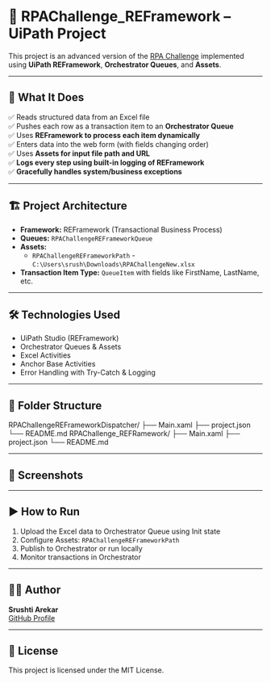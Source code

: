 # 🤖 RPAChallenge_REFramework – UiPath Project

This project is an advanced version of the [RPA Challenge](https://rpachallenge.com/) implemented using **UiPath REFramework**, **Orchestrator Queues**, and **Assets**.

---

## 🚀 What It Does

✅ Reads structured data from an Excel file  
✅ Pushes each row as a transaction item to an **Orchestrator Queue**  
✅ Uses **REFramework to process each item dynamically**  
✅ Enters data into the web form (with fields changing order)  
✅ Uses **Assets for input file path and URL**  
✅ **Logs every step using built-in logging of REFramework**  
✅ **Gracefully handles system/business exceptions**

---

## 🏗️ Project Architecture

- **Framework:** REFramework (Transactional Business Process)
- **Queues:** `RPAChallengeREFrameworkQueue`  
- **Assets:**  
  - `RPAChallengeREFrameworkPath` - `C:\Users\srush\Downloads\RPAChallengeNew.xlsx`
- **Transaction Item Type:** `QueueItem` with fields like FirstName, LastName, etc.

---

## 🛠️ Technologies Used

- UiPath Studio (REFramework)
- Orchestrator Queues & Assets
- Excel Activities
- Anchor Base Activities
- Error Handling with Try-Catch & Logging

---

## 📁 Folder Structure

RPAChallengeREFrameworkDispatcher/
├── Main.xaml
├── project.json
└── README.md
RPAChallenge_REFRamework/
├── Main.xaml
├── project.json
└── README.md


---

## 📸 Screenshots


---

## ▶️ How to Run

1. Upload the Excel data to Orchestrator Queue using Init state
2. Configure Assets: `RPAChallengeREFrameworkPath`
3. Publish to Orchestrator or run locally
4. Monitor transactions in Orchestrator

---

## 🙋‍♀️ Author

**Srushti Arekar**  
[GitHub Profile](https://github.com/SrushtiArekar)

---

## 📄 License

This project is licensed under the MIT License.
